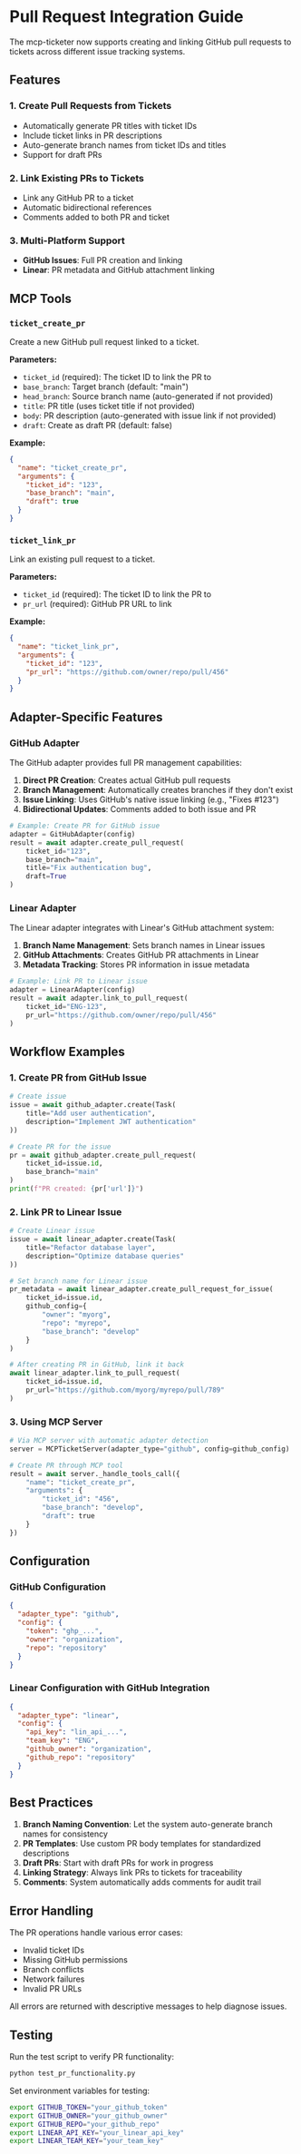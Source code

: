 # Pull Request Integration Guide

The mcp-ticketer now supports creating and linking GitHub pull requests to tickets across different issue tracking systems.

## Features

### 1. Create Pull Requests from Tickets
- Automatically generate PR titles with ticket IDs
- Include ticket links in PR descriptions
- Auto-generate branch names from ticket IDs and titles
- Support for draft PRs

### 2. Link Existing PRs to Tickets
- Link any GitHub PR to a ticket
- Automatic bidirectional references
- Comments added to both PR and ticket

### 3. Multi-Platform Support
- **GitHub Issues**: Full PR creation and linking
- **Linear**: PR metadata and GitHub attachment linking

## MCP Tools

### `ticket_create_pr`
Create a new GitHub pull request linked to a ticket.

**Parameters:**
- `ticket_id` (required): The ticket ID to link the PR to
- `base_branch`: Target branch (default: "main")
- `head_branch`: Source branch name (auto-generated if not provided)
- `title`: PR title (uses ticket title if not provided)
- `body`: PR description (auto-generated with issue link if not provided)
- `draft`: Create as draft PR (default: false)

**Example:**
```json
{
  "name": "ticket_create_pr",
  "arguments": {
    "ticket_id": "123",
    "base_branch": "main",
    "draft": true
  }
}
```

### `ticket_link_pr`
Link an existing pull request to a ticket.

**Parameters:**
- `ticket_id` (required): The ticket ID to link the PR to
- `pr_url` (required): GitHub PR URL to link

**Example:**
```json
{
  "name": "ticket_link_pr",
  "arguments": {
    "ticket_id": "123",
    "pr_url": "https://github.com/owner/repo/pull/456"
  }
}
```

## Adapter-Specific Features

### GitHub Adapter

The GitHub adapter provides full PR management capabilities:

1. **Direct PR Creation**: Creates actual GitHub pull requests
2. **Branch Management**: Automatically creates branches if they don't exist
3. **Issue Linking**: Uses GitHub's native issue linking (e.g., "Fixes #123")
4. **Bidirectional Updates**: Comments added to both issue and PR

```python
# Example: Create PR for GitHub issue
adapter = GitHubAdapter(config)
result = await adapter.create_pull_request(
    ticket_id="123",
    base_branch="main",
    title="Fix authentication bug",
    draft=True
)
```

### Linear Adapter

The Linear adapter integrates with Linear's GitHub attachment system:

1. **Branch Name Management**: Sets branch names in Linear issues
2. **GitHub Attachments**: Creates GitHub PR attachments in Linear
3. **Metadata Tracking**: Stores PR information in issue metadata

```python
# Example: Link PR to Linear issue
adapter = LinearAdapter(config)
result = await adapter.link_to_pull_request(
    ticket_id="ENG-123",
    pr_url="https://github.com/owner/repo/pull/456"
)
```

## Workflow Examples

### 1. Create PR from GitHub Issue
```python
# Create issue
issue = await github_adapter.create(Task(
    title="Add user authentication",
    description="Implement JWT authentication"
))

# Create PR for the issue
pr = await github_adapter.create_pull_request(
    ticket_id=issue.id,
    base_branch="main"
)
print(f"PR created: {pr['url']}")
```

### 2. Link PR to Linear Issue
```python
# Create Linear issue
issue = await linear_adapter.create(Task(
    title="Refactor database layer",
    description="Optimize database queries"
))

# Set branch name for Linear issue
pr_metadata = await linear_adapter.create_pull_request_for_issue(
    ticket_id=issue.id,
    github_config={
        "owner": "myorg",
        "repo": "myrepo",
        "base_branch": "develop"
    }
)

# After creating PR in GitHub, link it back
await linear_adapter.link_to_pull_request(
    ticket_id=issue.id,
    pr_url="https://github.com/myorg/myrepo/pull/789"
)
```

### 3. Using MCP Server
```python
# Via MCP server with automatic adapter detection
server = MCPTicketServer(adapter_type="github", config=github_config)

# Create PR through MCP tool
result = await server._handle_tools_call({
    "name": "ticket_create_pr",
    "arguments": {
        "ticket_id": "456",
        "base_branch": "develop",
        "draft": true
    }
})
```

## Configuration

### GitHub Configuration
```json
{
  "adapter_type": "github",
  "config": {
    "token": "ghp_...",
    "owner": "organization",
    "repo": "repository"
  }
}
```

### Linear Configuration with GitHub Integration
```json
{
  "adapter_type": "linear",
  "config": {
    "api_key": "lin_api_...",
    "team_key": "ENG",
    "github_owner": "organization",
    "github_repo": "repository"
  }
}
```

## Best Practices

1. **Branch Naming Convention**: Let the system auto-generate branch names for consistency
2. **PR Templates**: Use custom PR body templates for standardized descriptions
3. **Draft PRs**: Start with draft PRs for work in progress
4. **Linking Strategy**: Always link PRs to tickets for traceability
5. **Comments**: System automatically adds comments for audit trail

## Error Handling

The PR operations handle various error cases:
- Invalid ticket IDs
- Missing GitHub permissions
- Branch conflicts
- Network failures
- Invalid PR URLs

All errors are returned with descriptive messages to help diagnose issues.

## Testing

Run the test script to verify PR functionality:
```bash
python test_pr_functionality.py
```

Set environment variables for testing:
```bash
export GITHUB_TOKEN="your_github_token"
export GITHUB_OWNER="your_github_owner"
export GITHUB_REPO="your_github_repo"
export LINEAR_API_KEY="your_linear_api_key"
export LINEAR_TEAM_KEY="your_team_key"
```